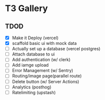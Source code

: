 # T3 Gallery

## TDOD

- [x] Make it Deploy (vercel)
- [x] scaffold basic ui with mock data
- [ ] Actually set up a database (vercel postgres)
- [ ] Attach database to ui
- [ ] Add authentication (w/ clerk)
- [ ] Add iamge upload
- [ ] Error Management (w/ Sentry)
- [ ] Routing/image page(parallel route)
- [ ] Delete button (w/ Server Actions)
- [ ] Analytics (posthog)
- [ ] Ratelimiting (upstash)
